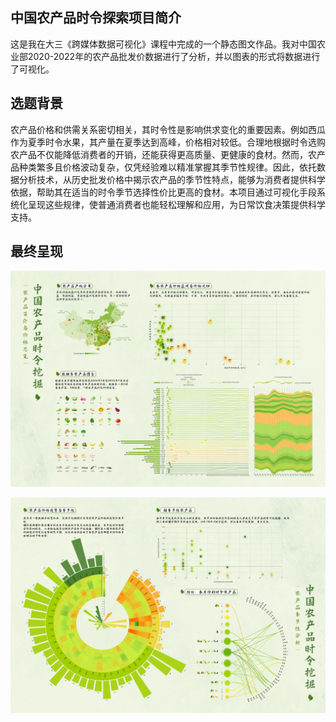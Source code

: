 ## 中国农产品时令探索项目简介

这是我在大三《跨媒体数据可视化》课程中完成的一个静态图文作品。我对中国农业部2020-2022年的农产品批发价数据进行了分析，并以图表的形式将数据进行了可视化。

## 选题背景

农产品价格和供需关系密切相关，其时令性是影响供求变化的重要因素。例如西瓜作为夏季时令水果，其产量在夏季达到高峰，价格相对较低。合理地根据时令选购农产品不仅能降低消费者的开销，还能获得更高质量、更健康的食材。然而，农产品种类繁多且价格波动复杂，仅凭经验难以精准掌握其季节性规律。因此，依托数据分析技术，从历史批发价格中揭示农产品的季节性特点，能够为消费者提供科学依据，帮助其在适当的时令季节选择性价比更高的食材。本项目通过可视化手段系统化呈现这些规律，使普通消费者也能轻松理解和应用，为日常饮食决策提供科学支持。

## 最终呈现

![季节性分析上](../assets/季节性分析上_2.png)

![季节性分析下](../assets/季节性分析下_1.png)


